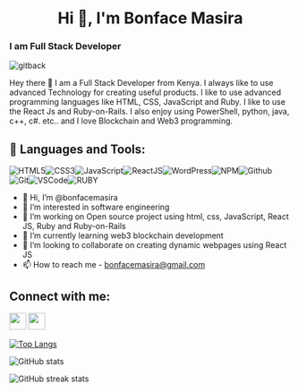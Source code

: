 <!---
bonfacemasira/bonfacemasira is a ✨ special ✨ repository because its `README.md` (this file) appears on your GitHub profile.
You can click the Preview link to take a look at your changes.
--->

### <h1 align="center">Hi 👋, I'm Bonface Masira</h1>
### I am Full Stack Developer
![gitback](https://user-images.githubusercontent.com/87852919/167628453-00bf380b-0880-469e-b42c-efeb1af86e29.png)


Hey there 👋 I am a Full Stack Developer from Kenya. I always like to use advanced Technology for creating useful products. I like to use advanced programming languages like HTML, CSS, JavaScript and Ruby. I like to use the React Js and Ruby-on-Rails. I also enjoy using PowerShell, python, java, c++, c#. etc.. and I love Blockchain and Web3 programming.



## 🚀 Languages and Tools:

![HTML5](https://img.icons8.com/color/30/html-5.png)![CSS3](https://img.icons8.com/color/30/css3.png)![JavaScript](https://img.icons8.com/color/30/javascript.png)![ReactJS](https://img.icons8.com/color/30/react-native.png)![WordPress](https://img.icons8.com/color/30/wordpress.png)![NPM](https://img.icons8.com/color/30/npm.png)![Github](https://img.icons8.com/material-outlined/30/github.png)![Git](https://img.icons8.com/color/30/git.png)![VSCode](https://img.icons8.com/color/30/visual-studio-code-2019.png)![RUBY](https://img.icons8.com/color/30/ruby.png)
<br/>

- 👋 Hi, I’m @bonfacemasira
- 👀 I’m interested in software engineering
- 🔭 I’m working on Open source project using html, css, JavaScript, React JS, Ruby and Ruby-on-Rails
- 🌱 I’m currently learning web3 blockchain development
- 💞️ I’m looking to collaborate on creating dynamic webpages using React JS
- 📫 How to reach me - bonfacemasira@gmail.com



## Connect with me:

<p align="left">

<a href = "https://www.linkedin.com/in/bonface-masira-975447a4/"><img src="https://img.icons8.com/fluent/48/000000/linkedin.png" width="30px"/></a>
<a href = "https://mobile.twitter.com/NyachubaB"><img src="https://img.icons8.com/fluent/48/000000/twitter.png" width="30px"/></a>
</p>


[![Top Langs](https://github-readme-stats.vercel.app/api/top-langs/?username=bonfacemasira)](https://github.com/anuraghazra/github-readme-stats)

![GitHub stats](https://github-readme-stats.vercel.app/api?username=bonfacemasira&show_icons=true&count_private=true&theme=radical)  

![GitHub streak stats](https://github-readme-streak-stats.herokuapp.com/?user=bonfacemasira)  
